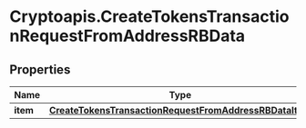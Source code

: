 # Cryptoapis.CreateTokensTransactionRequestFromAddressRBData

## Properties

Name | Type | Description | Notes
------------ | ------------- | ------------- | -------------
**item** | [**CreateTokensTransactionRequestFromAddressRBDataItem**](CreateTokensTransactionRequestFromAddressRBDataItem.md) |  | 


